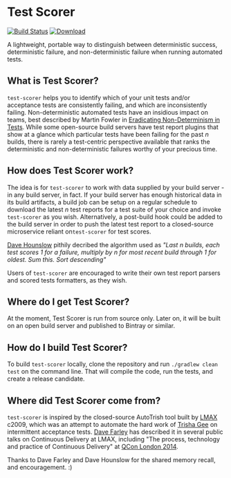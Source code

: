 # Test Scorer

[![Build Status](https://travis-ci.org/SteveSmithCD/test-scorer.svg?branch=master)](https://travis-ci.org/SteveSmithCD/test-scorer) [ ![Download](https://api.bintray.com/packages/SteveSmithCD/releases/test-scorer/images/download.svg) ](https://bintray.com/SteveSmithCD/releases/test-scorer/_latestVersion)

A lightweight, portable way to distinguish between deterministic success, deterministic failure, and non-deterministic 
failure when running automated tests. 

## What is Test Scorer?

`test-scorer` helps you to identify which of your unit tests and/or acceptance tests are consistently failing, and 
which are inconsistently failing. Non-deterministic automated tests have an insidious impact on teams, best described
by Martin Fowler in [Eradicating Non-Determinism in Tests](https://www.martinfowler.com/articles/nonDeterminism.html). 
While some open-source build servers have test report plugins that show at a glance which particular tests have been
failing for the past *n* builds, there is rarely a test-centric perspective available that ranks the deterministic
and non-deterministic failures worthy of your precious time.

## How does Test Scorer work?

The idea is for `test-scorer` to work with data supplied by your build server - in any build server, in fact. If your
build server has enough historical data in its build artifacts, a build job can be setup on a regular schedule to 
download the latest *n* test reports for a test suite of your choice and invoke `test-scorer` as you wish. 
Alternatively, a post-build hook could be added to the build server in order to push the latest test report to a 
closed-source microservice reliant on`test-scorer` for test scores. 

[Dave Hounslow](https://www,twitter.com/thinkfoo) pithily decribed the algorithm used as *"Last n builds, each test 
scores 1 for a failure, multiply by n for most recent build through 1  for oldest. Sum this. Sort descending"*  

Users of `test-scorer` are encouraged to write their own test report parsers and scored tests formatters, as they wish.

## Where do I get Test Scorer?

At the moment, Test Scorer is run from source only. Later on, it will be built on an open build server and published 
to Bintray or similar.

## How do I build Test Scorer?

To build `test-scorer` locally, clone the repository and run `./gradlew clean test` on the command line. That will 
compile the code, run the tests, and create a release candidate.

## Where did Test Scorer come from?

`test-scorer` is inspired by the closed-source AutoTrish tool built by [LMAX](www.lmax.com) c2009, which was an 
attempt to automate the hard work of [Trisha Gee](https://github.com/trishagee) on intermittent acceptance tests. 
[Dave Farley](https://www.twitter.com/DaveFarley77) has described it in several public talks on Continuous Delivery at LMAX, including "The process, 
technology and practice of Continuous Delivery" at [QCon London 2014](https://qconlondon.com/london-2014/london-2014/speaker/Dave+Farley.html).  
 
Thanks to Dave Farley and Dave Hounslow for the shared memory recall, and encouragement. :)  